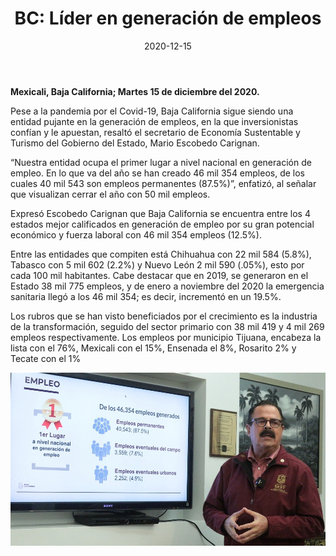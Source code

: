 ﻿---
layout: blog
title:  "BC: Líder en generación de empleos"
date:   2020-12-15
categories: mexicali
permalink: /:categories/:title:output_ext
image: /img/cnr/2020-12-15-bc-lider.jpeg
alt: "BC: Líder en generación de empleos"
autor: 
---
 
**Mexicali, Baja California; Martes 15 de diciembre del 2020.**


Pese a la pandemia por el Covid-19, Baja California sigue siendo una entidad pujante en la generación de empleos, en la que inversionistas confían y le apuestan, resaltó el secretario de Economía Sustentable y Turismo del Gobierno del Estado, Mario Escobedo Carignan. 


“Nuestra entidad ocupa el primer lugar a nivel nacional en generación de empleo. En lo que va del año se han creado 46 mil 354 empleos, de los cuales 40 mil 543 son empleos permanentes (87.5%)”, enfatizó, al señalar que visualizan cerrar el año con 50 mil empleos. 


Expresó Escobedo Carignan que Baja California se encuentra entre los 4 estados mejor calificados en generación de empleo por su gran potencial económico y fuerza laboral con 46 mil 354 empleos (12.5%). 


Entre las entidades que compiten está Chihuahua con 22 mil 584 (5.8%), Tabasco con 5 mil 602 (2.2%) y Nuevo León 2 mil 590 (.05%), esto por cada 100 mil habitantes. Cabe destacar que en 2019, se generaron en el Estado 38 mil 775 empleos, y de enero a noviembre del 2020 la emergencia sanitaria llegó a los 46 mil 354; es decir, incrementó en un 19.5%. 


Los rubros que se han visto beneficiados por el crecimiento es la industria de la transformación, seguido del sector primario con 38 mil 419 y 4 mil 269 empleos respectivamente. Los empleos por municipio Tijuana, encabeza la lista con el 76%, Mexicali con el 15%, Ensenada el 8%, Rosarito 2% y Tecate con el 1%

<div id="carouselExampleSlidesOnly" class="carousel slide" data-ride="carousel">
  <div class="carousel-inner">
    <div class="carousel-item active">
       <img class="d-block w-100" src="/img/cnr/2020-12-15-bc-lider.jpeg" loading="lazy"  alt="BC: Líder en generación de empleos">
    </div>
  </div>
</div>
